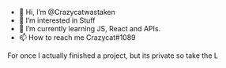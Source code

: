 - 👋 Hi, I’m @Crazycatwastaken
- 👀 I’m interested in Stuff
- 🌱 I’m currently learning JS, React and APIs.
- 📫 How to reach me Crazycat#1089

For once I actually finished a project, but its private so take the L
<!---
Crazycatwastaken/Crazycatwastaken is a ✨ special ✨ repository because its `README.md` (this file) appears on your GitHub profile.
You can click the Preview link to take a look at your changes.
--->

